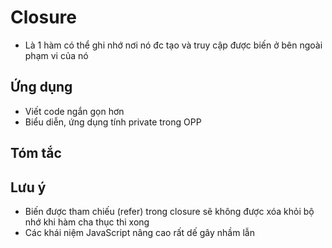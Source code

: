 # Closure
- Là 1 hàm có thể ghi nhớ nơi nó đc tạo và truy cập được biến ở bên ngoài phạm vi của nó

## Ứng dụng
- Viết code ngắn gọn hơn
- Biểu diễn, ứng dụng tính private trong OPP

## Tóm tắc

## Lưu ý
- Biến được tham chiếu (refer) trong closure sẽ không được xóa khỏi bộ nhớ khi hàm cha thục thi xong 
- Các khái niệm JavaScript nâng cao rất dế gây nhầm lẫn